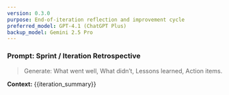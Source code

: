```yaml
---
version: 0.3.0
purpose: End-of-iteration reflection and improvement cycle
preferred_model: GPT-4.1 (ChatGPT Plus)
backup_model: Gemini 2.5 Pro
---
```


<!-- Assistant priming: When producing retrospectives, include action items that map to CONTRIBUTING.md: branch/process improvements, tests to add, and logging/documentation tasks. -->

### Prompt: Sprint / Iteration Retrospective

> Generate: What went well, What didn’t, Lessons learned, Action items.

**Context:** {{iteration_summary}}
